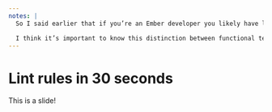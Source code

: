 ```yaml
---
notes: |
  So I said earlier that if you’re an Ember developer you likely have lints baked into your testing infrastructure, and when you submit a pull request to your codebase you will likely have “broken the build” if your lints have failed. I think it’s an interesting thing that we’ve moved to be so rigid with linting in our daily development habits, it’s useful in some regard but it’s also a bit problematic. For example, the words that we use: “the build is broken because of linting”. This just doesn’t make sense. Linting is not a **functional** thing. You’re not testing functionality when you write a lint rule, you’re asking a tiny little program to read your code and tell you if it things it looks right or if it detects any mistakes. This is important because firstly it’s just a little computer program and it can get things wrong, and secondly linting rules **read** your **static** code, it doesn’t try to run anything so it can’t actually tell you when something is actually broken, it can just make suggestions when it things something doesn’t quite look right.

  I think it’s important to know this distinction between functional tests and linting so you can categorise them correctly in your head. Also the fact that we’ve configured everything to explode when linting fails is important to our story, but we’ll get back to that in a little bit ;)
---
```


# Lint rules in 30 seconds

This is a slide!
